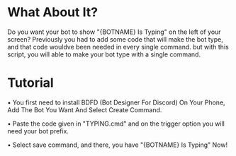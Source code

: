 # What About It?

Do you want your bot to show "{BOTNAME} Is Typing" on the left of your screen?
Previously you had to add some code that will make the bot type, and that code wouldve been needed in every single command.
but with this script, you will able to make your bot type with a single command.

# Tutorial

• You first need to install BDFD (Bot Designer For Discord) On Your Phone, Add The Bot You Want And Select Create Command.

• Paste the code given in "TYPING.cmd" and on the trigger option you will need your bot prefix.

• Select save command, and there, you have "{BOTNAME} Is Typing" Now!

